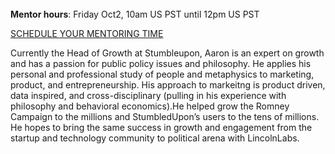 ﻿---
name: Aaron Ginn
description: Head of Growth, StumbleUpon
picture: aaron.jpg
---

<br>
<b>Mentor hours</b>: Friday Oct2, 10am US
PST until 12pm US PST

<a class="button small special"
href="https://aaronginn.youcanbook.me"
target="_blank">SCHEDULE YOUR MENTORING
TIME</a>
</b>

<p>
Currently the Head of Growth at Stumbleupon, Aaron is an expert on growth and has a passion for public policy issues and philosophy. He applies his personal and professional study of people and metaphysics to marketing, product, and entrepreneurship. His approach to markeitng is product driven, data inspired, and cross-disciplinary (pulling in his experience with philosophy and behavioral economics).He helped grow the Romney Campaign to the millions and StumbledUpon’s users to the tens of millions. He hopes to bring the same success in growth and engagement from the startup and technology community to political arena with LincolnLabs.
</p>
